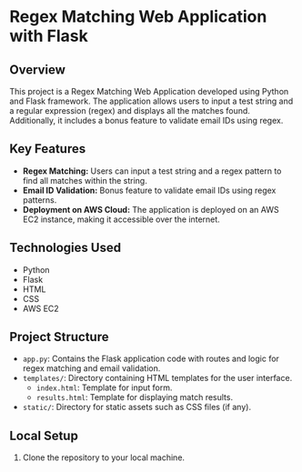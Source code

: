 # Regex Matching Web Application with Flask

## Overview
This project is a Regex Matching Web Application developed using Python and Flask framework. The application allows users to input a test string and a regular expression (regex) and displays all the matches found. Additionally, it includes a bonus feature to validate email IDs using regex.

## Key Features
- **Regex Matching:** Users can input a test string and a regex pattern to find all matches within the string.
- **Email ID Validation:** Bonus feature to validate email IDs using regex patterns.
- **Deployment on AWS Cloud:** The application is deployed on an AWS EC2 instance, making it accessible over the internet.

## Technologies Used
- Python
- Flask
- HTML
- CSS
- AWS EC2

## Project Structure
- `app.py`: Contains the Flask application code with routes and logic for regex matching and email validation.
- `templates/`: Directory containing HTML templates for the user interface.
  - `index.html`: Template for input form.
  - `results.html`: Template for displaying match results.
- `static/`: Directory for static assets such as CSS files (if any).

## Local Setup
1. Clone the repository to your local machine.
